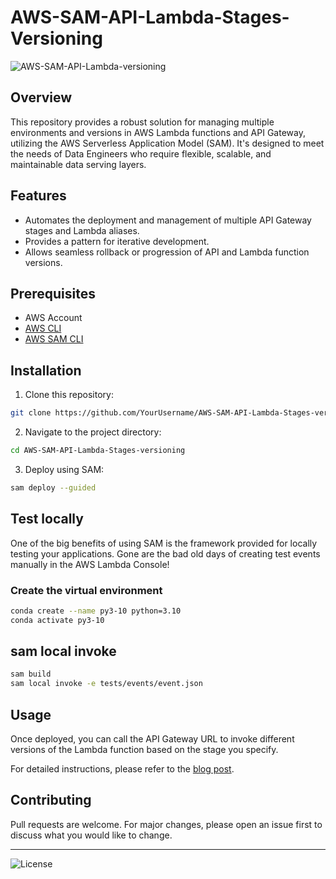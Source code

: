 # AWS-SAM-API-Lambda-Stages-Versioning

![AWS-SAM-API-Lambda-versioning](https://github.com/jdaarevalo/AWS-SAM-API-Lambda-Stages-versioning/assets/2475570/ae869d38-c4d8-4852-9602-83be540a3b68)

## Overview

This repository provides a robust solution for managing multiple environments and versions in AWS Lambda functions and API Gateway, utilizing the AWS Serverless Application Model (SAM). It's designed to meet the needs of Data Engineers who require flexible, scalable, and maintainable data serving layers.

## Features

- Automates the deployment and management of multiple API Gateway stages and Lambda aliases.
- Provides a pattern for iterative development.
- Allows seamless rollback or progression of API and Lambda function versions.

## Prerequisites

- AWS Account
- [AWS CLI](https://aws.amazon.com/cli/)
- [AWS SAM CLI](https://docs.aws.amazon.com/serverless-application-model/latest/developerguide/install-sam-cli.html)

## Installation

1. Clone this repository:

```bash
git clone https://github.com/YourUsername/AWS-SAM-API-Lambda-Stages-versioning.git
```

2. Navigate to the project directory:

```bash
cd AWS-SAM-API-Lambda-Stages-versioning
```

3. Deploy using SAM:

```bash
sam deploy --guided
```

## Test locally

One of the big benefits of using SAM is the framework provided for locally testing your applications. Gone are the bad old days of creating test events manually in the AWS Lambda Console!

### Create the virtual environment

```bash
conda create --name py3-10 python=3.10
conda activate py3-10
```

## sam local invoke

```bash
sam build
sam local invoke -e tests/events/event.json
```

## Usage

Once deployed, you can call the API Gateway URL to invoke different versions of the Lambda function based on the stage you specify.

For detailed instructions, please refer to the [blog post](https://aws.plainenglish.io/serving-data-safely-managing-versions-and-environments-with-api-gateway-and-lambda-eee86bef7e05).

## Contributing

Pull requests are welcome. For major changes, please open an issue first to discuss what you would like to change.


---

![License](https://img.shields.io/badge/License-MIT-green)
